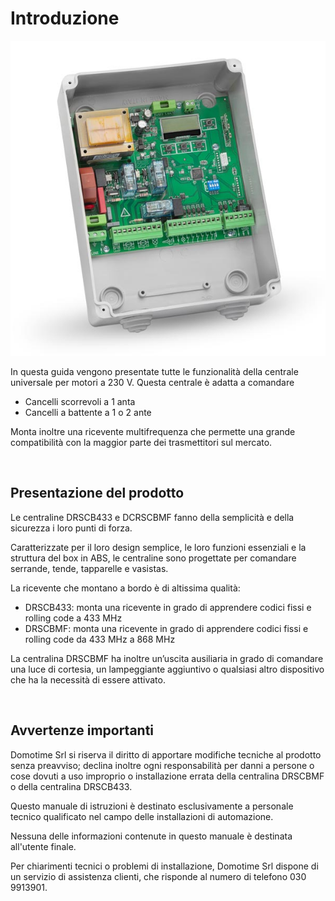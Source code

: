 # Introduzione

![alt Centrale per canccelli](DUCB230V.jpeg "Centrale per cancelli")

In questa guida vengono presentate tutte le funzionalità della centrale universale per motori a 230 V. Questa centrale è adatta a comandare

- Cancelli scorrevoli a 1 anta
- Cancelli a battente a 1 o 2 ante

Monta inoltre una ricevente multifrequenza che permette una grande compatibilità con la maggior parte dei trasmettitori sul mercato.
<br>

<br>

## Presentazione del prodotto

Le centraline DRSCB433 e DCRSCBMF fanno della semplicità e della sicurezza i loro punti di forza.

Caratterizzate per il loro design semplice, le loro funzioni essenziali e la struttura del box in ABS, le centraline sono progettate per comandare serrande, tende, tapparelle e vasistas.

La ricevente che montano a bordo è di altissima qualità:

- DRSCB433: monta una ricevente in grado di apprendere codici fissi e rolling code a 433 MHz
- DRSCBMF: monta una ricevente in grado di apprendere codici fissi e rolling code da 433 MHz a 868 MHz

La centralina DRSCBMF ha inoltre un’uscita ausiliaria in grado di comandare una luce di cortesia, un lampeggiante aggiuntivo o qualsiasi altro dispositivo che ha la necessità di essere attivato.

<br>

## Avvertenze importanti

Domotime Srl si riserva il diritto di apportare modifiche tecniche al prodotto senza preavviso; declina inoltre ogni responsabilità per danni a persone o cose dovuti a uso improprio o installazione errata della centralina DRSCBMF o della centralina DRSCB433.

Questo manuale di istruzioni è destinato esclusivamente a personale tecnico qualificato nel campo delle installazioni di automazione.

Nessuna delle informazioni contenute in questo manuale è destinata all'utente finale.

Per chiarimenti tecnici o problemi di installazione, Domotime Srl dispone di un servizio di assistenza clienti, che
risponde al numero di telefono 030 9913901.